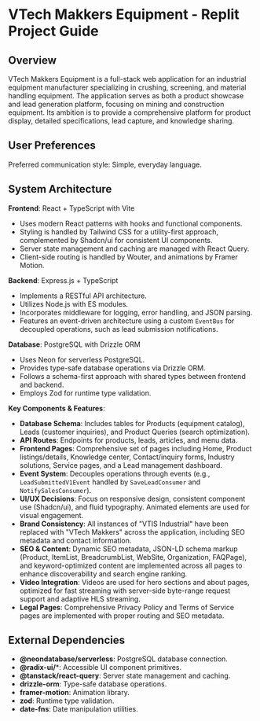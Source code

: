 # VTech Makkers Equipment - Replit Project Guide

## Overview
VTech Makkers Equipment is a full-stack web application for an industrial equipment manufacturer specializing in crushing, screening, and material handling equipment. The application serves as both a product showcase and lead generation platform, focusing on mining and construction equipment. Its ambition is to provide a comprehensive platform for product display, detailed specifications, lead capture, and knowledge sharing.

## User Preferences
Preferred communication style: Simple, everyday language.

## System Architecture

**Frontend**: React + TypeScript with Vite
- Uses modern React patterns with hooks and functional components.
- Styling is handled by Tailwind CSS for a utility-first approach, complemented by Shadcn/ui for consistent UI components.
- Server state management and caching are managed with React Query.
- Client-side routing is handled by Wouter, and animations by Framer Motion.

**Backend**: Express.js + TypeScript
- Implements a RESTful API architecture.
- Utilizes Node.js with ES modules.
- Incorporates middleware for logging, error handling, and JSON parsing.
- Features an event-driven architecture using a custom `EventBus` for decoupled operations, such as lead submission notifications.

**Database**: PostgreSQL with Drizzle ORM
- Uses Neon for serverless PostgreSQL.
- Provides type-safe database operations via Drizzle ORM.
- Follows a schema-first approach with shared types between frontend and backend.
- Employs Zod for runtime type validation.

**Key Components & Features**:
- **Database Schema**: Includes tables for Products (equipment catalog), Leads (customer inquiries), and Product Queries (search optimization).
- **API Routes**: Endpoints for products, leads, articles, and menu data.
- **Frontend Pages**: Comprehensive set of pages including Home, Product listings/details, Knowledge center, Contact/inquiry forms, Industry solutions, Service pages, and a Lead management dashboard.
- **Event System**: Decouples operations through events (e.g., `LeadSubmittedV1Event` handled by `SaveLeadConsumer` and `NotifySalesConsumer`).
- **UI/UX Decisions**: Focus on responsive design, consistent component use (Shadcn/ui), and fluid typography. Animated elements are used for visual engagement.
- **Brand Consistency**: All instances of "VTIS Industrial" have been replaced with "VTech Makkers" across the application, including SEO metadata and contact information.
- **SEO & Content**: Dynamic SEO metadata, JSON-LD schema markup (Product, ItemList, BreadcrumbList, WebSite, Organization, FAQPage), and keyword-optimized content are implemented across all pages to enhance discoverability and search engine ranking.
- **Video Integration**: Videos are used for hero sections and about pages, optimized for fast streaming with server-side byte-range request support and adaptive HLS streaming.
- **Legal Pages**: Comprehensive Privacy Policy and Terms of Service pages are implemented with proper routing and SEO metadata.

## External Dependencies
- **@neondatabase/serverless**: PostgreSQL database connection.
- **@radix-ui/**\*: Accessible UI component primitives.
- **@tanstack/react-query**: Server state management and caching.
- **drizzle-orm**: Type-safe database operations.
- **framer-motion**: Animation library.
- **zod**: Runtime type validation.
- **date-fns**: Date manipulation utilities.
```